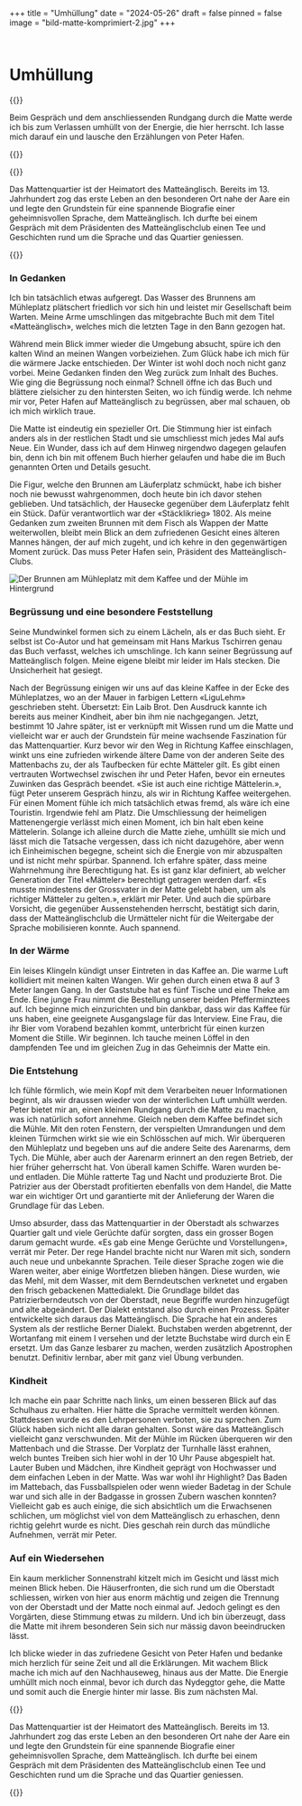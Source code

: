 +++
title = "Umhüllung"
date = "2024-05-26"
draft = false
pinned = false
image = "bild-matte-komprimiert-2.jpg"
+++
![]()

![]()

![]()

# Umhüllung

{{<lead>}}

Beim Gespräch und dem anschliessenden Rundgang durch die Matte werde ich bis zum Verlassen umhüllt von der Energie, die hier herrscht. Ich lasse mich darauf ein und lausche den Erzählungen von Peter Hafen. 

{{</lead>}}

{{<box>}}

Das Mattenquartier ist der Heimatort des Matteänglisch. Bereits im 13. Jahrhundert zog das erste Leben an den besonderen Ort nahe der Aare ein und legte den Grundstein für eine spannende Biografie einer geheimnisvollen Sprache, dem Matteänglisch. Ich durfte bei einem Gespräch mit dem Präsidenten des Matteänglischclub einen Tee und Geschichten rund um die Sprache und das Quartier geniessen. 

{{</box>}}

### In Gedanken

Ich bin tatsächlich etwas aufgeregt. Das Wasser des Brunnens am Mühleplatz plätschert friedlich vor sich hin und leistet mir Gesellschaft beim Warten. Meine Arme umschlingen das mitgebrachte Buch mit dem Titel «Matteänglisch», welches mich die letzten Tage in den Bann gezogen hat.


Während mein Blick immer wieder die Umgebung absucht, spüre ich den kalten Wind an meinen Wangen vorbeiziehen. Zum Glück habe ich mich für die wärmere Jacke entschieden. Der Winter ist wohl doch noch nicht ganz vorbei. Meine Gedanken finden den Weg zurück zum Inhalt des Buches. Wie ging die Begrüssung noch einmal? Schnell öffne ich das Buch und blättere zielsicher zu den hintersten Seiten, wo ich fündig werde. Ich nehme mir vor, Peter Hafen auf Matteänglisch zu begrüssen, aber mal schauen, ob ich mich wirklich traue.


Die Matte ist eindeutig ein spezieller Ort. Die Stimmung hier ist einfach anders als in der restlichen Stadt und sie umschliesst mich jedes Mal aufs Neue. Ein Wunder, dass ich auf dem Hinweg nirgendwo dagegen gelaufen bin, denn ich bin mit offenem Buch hierher gelaufen und habe die im Buch genannten Orten und Details gesucht.


Die Figur, welche den Brunnen am Läuferplatz schmückt, habe ich bisher noch nie bewusst wahrgenommen, doch heute bin ich davor stehen geblieben. Und tatsächlich, der Hausecke gegenüber dem Läuferplatz fehlt ein Stück. Dafür verantwortlich war der «Stäcklikrieg» 1802. Als meine Gedanken zum zweiten Brunnen mit dem Fisch als Wappen der Matte weiterwollen, bleibt mein Blick an dem zufriedenen Gesicht eines älteren Mannes hängen, der auf mich zugeht, und ich kehre in den gegenwärtigen Moment zurück. Das muss Peter Hafen sein, Präsident des Matteänglisch-Clubs.

![Der Brunnen am Mühleplatz mit dem Kaffee und der Mühle im Hintergrund](bild-matte-komprimiert-2.jpg)

### **Begrüssung und eine besondere Feststellung**

Seine Mundwinkel formen sich zu einem Lächeln, als er das Buch sieht. Er selbst ist Co-Autor und hat gemeinsam mit Hans Markus Tschirren genau das Buch verfasst, welches ich umschlinge. Ich kann seiner Begrüssung auf Matteänglisch folgen. Meine eigene bleibt mir leider im Hals stecken. Die Unsicherheit hat gesiegt.


Nach der Begrüssung einigen wir uns auf das kleine Kaffee in der Ecke des Mühleplatzes, wo an der Mauer in farbigen Lettern «LiguLehm» geschrieben steht. Übersetzt: Ein Laib Brot. Den Ausdruck kannte ich bereits aus meiner Kindheit, aber bin ihm nie nachgegangen. Jetzt, bestimmt 10 Jahre später, ist er verknüpft mit Wissen rund um die Matte und vielleicht war er auch der Grundstein für meine wachsende Faszination für das Mattenquartier. Kurz bevor wir den Weg in Richtung Kaffee einschlagen, winkt uns eine zufrieden wirkende ältere Dame von der anderen Seite des Mattenbachs zu, der als Taufbecken für echte Mätteler gilt. Es gibt einen vertrauten Wortwechsel zwischen ihr und Peter Hafen, bevor ein erneutes Zuwinken das Gespräch beendet. «Sie ist auch eine richtige Mättelerin.», fügt Peter unserem Gespräch hinzu, als wir in Richtung Kaffee weitergehen. Für einen Moment fühle ich mich tatsächlich etwas fremd, als wäre ich eine Touristin. Irgendwie fehl am Platz. Die Umschliessung der heimeligen Mattenengergie verlässt mich einen Moment, ich bin halt eben keine Mättelerin. Solange ich alleine durch die Matte ziehe, umhüllt sie mich und lässt mich die Tatsache vergessen, dass ich nicht dazugehöre, aber wenn ich Einheimischen begegne, scheint sich die Energie von mir abzuspalten und ist nicht mehr spürbar. Spannend. Ich erfahre später, dass meine Wahrnehmung ihre Berechtigung hat. Es ist ganz klar definiert, ab welcher Generation der Titel «Mätteler» berechtigt getragen werden darf. «Es musste mindestens der Grossvater in der Matte gelebt haben, um als richtiger Mätteler zu gelten.», erklärt mir Peter. Und auch die spürbare Vorsicht, die gegenüber Aussenstehenden herrscht, bestätigt sich darin, dass der Matteänglischclub die Urmätteler nicht für die Weitergabe der Sprache mobilisieren konnte. Auch spannend.

### In der Wärme

Ein leises Klingeln kündigt unser Eintreten in das Kaffee an. Die warme Luft kollidiert mit meinen kalten Wangen. Wir gehen durch einen etwa 8 auf 3 Meter langen Gang. In der Gaststube hat es fünf Tische und eine Theke am Ende. Eine junge Frau nimmt die Bestellung unserer beiden Pfefferminztees auf. Ich beginne mich einzurichten und bin dankbar, dass wir das Kaffee für uns haben, eine geeignete Ausgangslage für das Interview. Eine Frau, die ihr Bier vom Vorabend bezahlen kommt, unterbricht für einen kurzen Moment die Stille. Wir beginnen. Ich tauche meinen Löffel in den dampfenden Tee und im gleichen Zug in das Geheimnis der Matte ein. 

### Die Entstehung

Ich fühle förmlich, wie mein Kopf mit dem Verarbeiten neuer Informationen beginnt, als wir draussen wieder von der winterlichen Luft umhüllt werden. Peter bietet mir an, einen kleinen Rundgang durch die Matte zu machen, was ich natürlich sofort annehme. Gleich neben dem Kaffee befindet sich die Mühle. Mit den roten Fenstern, der verspielten Umrandungen und dem kleinen Türmchen wirkt sie wie ein Schlösschen auf mich. Wir überqueren den Mühleplatz und begeben uns auf die andere Seite des Aarenarms, dem Tych. Die Mühle, aber auch der Aarenarm erinnert an den regen Betrieb, der hier früher geherrscht hat. Von überall kamen Schiffe. Waren wurden be- und entladen. Die Mühle ratterte Tag und Nacht und produzierte Brot. Die Patrizier aus der Oberstadt profitierten ebenfalls von dem Handel, die Matte war ein wichtiger Ort und garantierte mit der Anlieferung der Waren die Grundlage für das Leben.


Umso absurder, dass das Mattenquartier in der Oberstadt als schwarzes Quartier galt und viele Gerüchte dafür sorgten, dass ein grosser Bogen darum gemacht wurde. «Es gab eine Menge Gerüchte und Vorstellungen», verrät mir Peter. Der rege Handel brachte nicht nur Waren mit sich, sondern auch neue und unbekannte Sprachen. Teile dieser Sprache zogen wie die Waren weiter, aber einige Wortfetzen blieben hängen. Diese wurden, wie das Mehl, mit dem Wasser, mit dem Berndeutschen verknetet und ergaben den frisch gebackenen Mattedialekt. Die Grundlage bildet das Patrizierberndeutsch von der Oberstadt, neue Begriffe wurden hinzugefügt und alte abgeändert. Der Dialekt entstand also durch einen Prozess. Später entwickelte sich daraus das Matteänglisch. Die Sprache hat ein anderes System als der restliche Berner Dialekt. Buchstaben werden abgetrennt, der Wortanfang mit einem I versehen und der letzte Buchstabe wird durch ein E ersetzt. Um das Ganze lesbarer zu machen, werden zusätzlich Apostrophen benutzt. Definitiv lernbar, aber mit ganz viel Übung verbunden.

### Kindheit

Ich mache ein paar Schritte nach links, um einen besseren Blick auf das Schulhaus zu erhalten. Hier hätte die Sprache vermittelt werden können. Stattdessen wurde es den Lehrpersonen verboten, sie zu sprechen. Zum Glück haben sich nicht alle daran gehalten. Sonst wäre das Matteänglisch vielleicht ganz verschwunden. Mit der Mühle im Rücken überqueren wir den Mattenbach und die Strasse. Der Vorplatz der Turnhalle lässt erahnen, welch buntes Treiben sich hier wohl in der 10 Uhr Pause abgespielt hat. Lauter Buben und Mädchen, ihre Kindheit geprägt von Hochwasser und dem einfachen Leben in der Matte. Was war wohl ihr Highlight? Das Baden im Mattebach, das Fussballspielen oder wenn wieder Badetag in der Schule war und sich alle in der Badgasse in grossen Zubern waschen konnten? Vielleicht gab es auch einige, die sich absichtlich um die Erwachsenen schlichen, um möglichst viel von dem Matteänglisch zu erhaschen, denn richtig gelehrt wurde es nicht. Dies geschah rein durch das mündliche Aufnehmen, verrät mir Peter.

### Auf ein Wiedersehen

Ein kaum merklicher Sonnenstrahl kitzelt mich im Gesicht und lässt mich meinen Blick heben. Die Häuserfronten, die sich rund um die Oberstadt schliessen, wirken von hier aus enorm mächtig und zeigen die Trennung von der Oberstadt und der Matte noch einmal auf. Jedoch gelingt es den Vorgärten, diese Stimmung etwas zu mildern. Und ich bin überzeugt, dass die Matte mit ihrem besonderen Sein sich nur mässig davon beeindrucken lässt.


Ich blicke wieder in das zufriedene Gesicht von Peter Hafen und bedanke mich herzlich für seine Zeit und all die Erklärungen. Mit wachem Blick mache ich mich auf den Nachhauseweg, hinaus aus der Matte. Die Energie umhüllt mich noch einmal, bevor ich durch das Nydeggtor gehe, die Matte und somit auch die Energie hinter mir lasse. Bis zum nächsten Mal.

{{<box>}}

Das Mattenquartier ist der Heimatort des Matteänglisch. Bereits im 13. Jahrhundert zog das erste Leben an den besonderen Ort nahe der Aare ein und legte den Grundstein für eine spannende Biografie einer geheimnisvollen Sprache, dem Matteänglisch. Ich durfte bei einem Gespräch mit dem Präsidenten des Matteänglischclub einen Tee und Geschichten rund um die Sprache und das Quartier geniessen. 

{{</box>}}